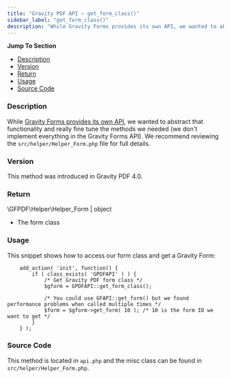 ```yaml
---
title: "Gravity PDF API – get_form_class()"
sidebar_label: "get_form_class()"
description: "While Gravity Forms provides its own API, we wanted to abstract that functionality and really fine tune the methods we needed."
---
```


**Jump To Section**

-   [Description](#description)
-   [Version](#version)
-   [Return](#return)
-   [Usage](#usage)
-   [Source Code](#source-code)

### Description 

While [Gravity Forms provides its own API](https://www.gravityhelp.com/documentation/article/gravity-forms-api/), we wanted to abstract that functionality and really fine tune the methods we needed (we don't implement everything in the Gravity Forms API). We recommend reviewing the `src/helper/Helper_Form.php` file for full details.

### Version 

This method was introduced in Gravity PDF 4.0.

### Return 

\\GFPDF\\Helper\\Helper\_Form \| object
* The form class

### Usage 

This snippet shows how to access our form class and get a Gravity Form:

```
    add_action( 'init', function() {
        if ( class_exists( 'GPDFAPI' ) ) {
            /* Get Gravity PDF form class */
            $gform = GPDFAPI::get_form_class();

            /* You could use GFAPI::get_form() but we found performance problems when called multiple times */
            $form = $gform->get_form( 10 ); /* 10 is the form ID we want to get */
        }
    } );
```

### Source Code 

This method is located in `api.php` and the misc class can be found in `src/helper/Helper_Form.php`.
